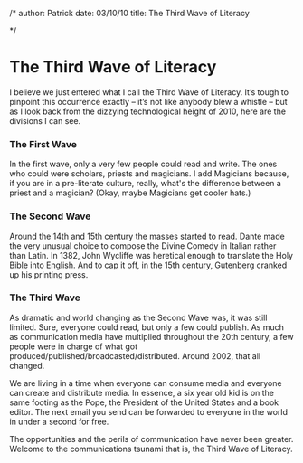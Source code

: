 /*
author: Patrick
date: 03/10/10
title: The Third Wave of Literacy

*/


# The Third Wave of Literacy


I believe we just entered what I call the Third Wave of Literacy. It’s tough to pinpoint this occurrence exactly – it’s not like anybody blew a whistle – but as I look back from the dizzying technological height of 2010, here are the divisions I can see.

### The First Wave

In the first wave, only a very few people could read and write. The ones who could were scholars, priests and magicians. I add Magicians because, if you are in a pre-literate culture, really, what's the difference between a priest and a magician? (Okay, maybe Magicians get cooler hats.)

### The Second Wave

Around the 14th and 15th century the masses started to read. Dante made the very unusual choice to compose the Divine Comedy in Italian rather than Latin. In 1382, John Wycliffe was heretical enough to translate the Holy Bible into English. And to cap it off, in the 15th century, Gutenberg cranked up his printing press.

### The Third Wave

As dramatic and world changing as the Second Wave was, it was still limited. Sure, everyone could read, but only a few could publish. As much as communication media have multiplied throughout the 20th century,  a few people were in charge of what got produced/published/broadcasted/distributed. Around 2002, that all changed.

We are living in a time when everyone can consume media and everyone can create and distribute media. In essence, a six year old kid is on the same footing as the Pope, the President of the United States and a book editor. The next email you send can be forwarded to everyone in the world in under a second for free.

The opportunities and the perils of communication have never been greater. Welcome to the communications tsunami that is, the Third Wave of Literacy.
